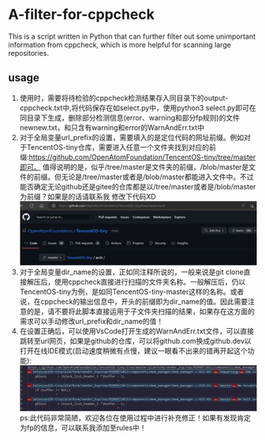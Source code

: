 # A-filter-for-cppcheck
 This is a script written in Python that can further filter out some unimportant information from cppcheck, which is more helpful for scanning large repositories.
## usage
1. 使用时，需要将待检验的cppcheck检测结果存入同目录下的output-cppcheck.txt中,将代码保存在如select.py中，使用python3 select.py即可在同目录下生成，删除部分检测信息(error、warning和部分fp规则)的文件newnew.txt，和只含有warning和error的WarnAndErr.txt中
2. 对于全局变量url_prefix的设置，需要填入的是定位代码的网址前缀。例如对于TencentOS-tiny仓库，需要进入任意一个文件夹找到对应的前缀:https://github.com/OpenAtomFoundation/TencentOS-tiny/tree/master即可。
值得说明的是，似乎/tree/master是文件夹的前缀，/blob/master是文件的前缀。但无论是/tree/master或者是/blob/master都能进入文件中。不过能否确定无论github还是gitee的仓库都是以/tree/master或者是/blob/master为前缀？如果是的话请联系我 修改下代码XD
![url_prefix设置](https://github.com/fly1ngpengu1ns/A-filter-for-cppcheck/blob/main/photos/setting.png)
3. 对于全局变量dir_name的设置，正如同注释所说的，一般来说是git clone直接解压后，使用cppcheck直接进行扫描的文件夹名称。一般解压后，仍以TencentOS-tiny为例，是如同TencentOS-tiny-master这样的名称。或者说，在cppcheck的输出信息中，开头的前缀即为dir_name的值。因此需要注意的是，请不要将此脚本直接运用于子文件夹扫描的结果，如果存在这方面的需求可以手动修改url_prefix和dir_name的值！
4. 在设置正确后，可以使用VsCode打开生成的WarnAndErr.txt文件，可以直接跳转至url网页，如果是github的仓库，可以将github.com换成github.dev以打开在线IDE模式(启动速度稍微有点慢，建议一眼看不出来的错再开起这个功能):
![效果展示](https://github.com/fly1ngpengu1ns/A-filter-for-cppcheck/blob/main/photos/result.png)
ps:此代码非常简陋，欢迎各位在使用过程中进行补充修正！如果有发现肯定为fp的信息，可以联系我添加至rules中！